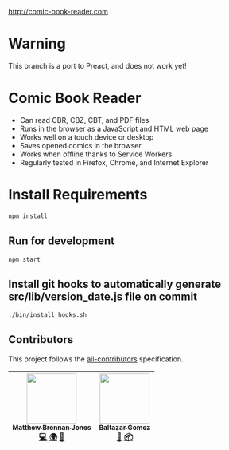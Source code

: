 http://comic-book-reader.com

# Warning

This branch is a port to Preact, and does not work yet!

# Comic Book Reader

* Can read CBR, CBZ, CBT, and PDF files
* Runs in the browser as a JavaScript and HTML web page
* Works well on a touch device or desktop
* Saves opened comics in the browser
* Works when offline thanks to Service Workers.
* Regularly tested in Firefox, Chrome, and Internet Explorer

# Install Requirements

```bash
npm install
```

## Run for development

```bash
npm start
```

## Install git hooks to automatically generate src/lib/version_date.js file on commit

```bash
./bin/install_hooks.sh
```

## Contributors

This project follows the [all-contributors](https://github.com/kentcdodds/all-contributors) specification.

<!-- ALL-CONTRIBUTORS-LIST:START - Do not remove or modify this section -->
<!-- prettier-ignore -->
| [<img src="https://avatars3.githubusercontent.com/u/2733986?v=4" width="100px;"/><br /><sub><b>Matthew Brennan Jones</b></sub>](http://workhorsy.org)<br />[💻](https://github.com/workhorsy/comic_book_reader/commits?author=workhorsy "Code") [🌍](#translation-workhorsy "Translation") [🐛](https://github.com/workhorsy/comic_book_reader/issues?q=author%3Aworkhorsy "Bug reports") | [<img src="https://avatars1.githubusercontent.com/u/14793624?v=4" width="100px;"/><br /><sub><b>Baltazar Gomez</b></sub>](http://codepen.io/btzr-io)<br />[🎨](#design-btzr-io "Design") [📦](#platform-btzr-io "Packaging/porting to new platform") |
| :---: | :---: |
<!-- ALL-CONTRIBUTORS-LIST:END -->

